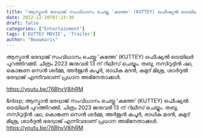 ```yaml
---
title: "ആസ്മാൻ ഭരദ്വാജ് സംവിധാനം ചെയ്ത 'കുത്തേ' (KUTTEY) ഒഫീഷ്യൽ ട്രെയിലർ പുറത്തിറങ്ങി"
date: 2022-12-20T07:23:30
draft: false
categories: ["Entertainment"]
tags: ['KUTTEY MOVIE', 'Trailer']
author: "Beaumaris"
---
```


ആസ്മാൻ ഭരദ്വാജ് സംവിധാനം ചെയ്ത 'കുത്തേ' (KUTTEY) ഒഫീഷ്യൽ ട്രെയിലർ പുറത്തിറങ്ങി. ചിത്രം 2023 ജനുവരി 13 ന് റിലീസ് ചെയ്യും. തബു, നസിറുദ്ദിൻ ഷാ, കൊങ്കണ സെൻ ശർമ്മ, അർജുൻ കപൂർ, രാധിക മദൻ, കുമുദ് മിശ്ര, ശാർദുൽ ഭരദ്വാജ് എന്നിവരാണ് പ്രധാന അഭിനേതാക്കൾ.

https://youtu.be/76BhvV8ihRM

&amp;nbsp;
ആസ്മാൻ ഭരദ്വാജ് സംവിധാനം ചെയ്ത 'കുത്തേ' (KUTTEY) ഒഫീഷ്യൽ ട്രെയിലർ പുറത്തിറങ്ങി. ചിത്രം 2023 ജനുവരി 13 ന് റിലീസ് ചെയ്യും. തബു, നസിറുദ്ദിൻ ഷാ, കൊങ്കണ സെൻ ശർമ്മ, അർജുൻ കപൂർ, രാധിക മദൻ, കുമുദ് മിശ്ര, ശാർദുൽ ഭരദ്വാജ് എന്നിവരാണ് പ്രധാന അഭിനേതാക്കൾ. https://youtu.be/76BhvV8ihRM &nbsp;
